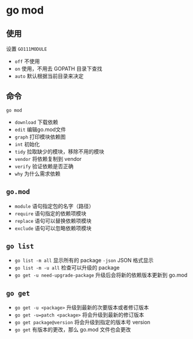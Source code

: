 # go mod

## 使用

设置 `GO111MODULE`

- `off` 不使用
- `on`  使用，不用去 GOPATH 目录下查找
- `auto` 默认根据当前目录来决定

## 命令

`go mod`

- `download` 下载依赖
- `edit` 编辑go.mod文件
- `graph` 打印模块依赖图
- `int` 初始化
- `tidy` 拉取缺少的模块，移除不用的模块
- `vendor` 将依赖复制到 vendor
- `verify` 验证依赖是否正确
- `why` 为什么需求依赖

## `go.mod`

- `module` 语句指定包的名字（路径）
- `require` 语句指定的依赖项模块
- `replace` 语句可以替换依赖项模块
- `exclude` 语句可以忽略依赖项模块

## `go list`

- `go list -m all` 显示所有的 package `-json` JSON 格式显示
- `go list -m -u all` 检查可以升级的 package
- `go get -u need-upgrade-package` 升级后会将新的依赖版本更新到 go.mod

## `go get`

- `go get -u <package>` 升级到最新的次要版本或者修订版本 
- `go get -u=patch <package>` 将会升级到最新的修订版本
- `go get package@version` 将会升级到指定的版本号 version
- `go get` 有版本的更改，那么 go.mod 文件也会更改
